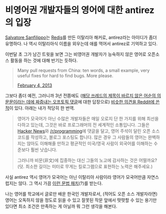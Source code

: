 비영어권 개발자들의 영어에 대한 antirez의 입장
==============================================

[Salvatore Sanfilippo][antirez]는 [Redis][]를 만든 이탈리아 해커로, antirez라는 아이디가 좀더 유명하다. 나 역시 이탈리아식 이름을 외우는데 애를 먹어서 antirez로 기억하고 있다.

이번달 초 그가 남긴 트윗을 보면 그는 비영어권 개발자가 능숙하지 않은 영어로 오픈소스 활동을 하는 것에 대해 반기는 듯하다.

<blockquote class="twitter-tweet"><p>Many pull requests from China: ten words, a small example, very useful fixes for hard to find bugs. More please.</p>    <div><a href="https://twitter.com/antirez/status/298359719704268800">February 4, 2013</a></div></blockquote>
<script src="//platform.twitter.com/widgets.js" charset="utf-8" type="text/javascript"></script>

그보다 좀더 예전, 그러니까 3년 전쯤에도 ([해당 쓰레드의 제목이 바르지 않은 어순의 의문문이라는 데에 짜증내는 오프토픽 댓글][1]에 대한 답장으로) [비슷한 의견을 Reddit에 쓴 적][2]이 있다. 아래는 내가 적당히 한 번역.

> 영어가 모국어가 아닌 수많은 개발자들은 매일 오로지 단 한 가지를 위해 최선을 다하고 있는데, 그것은 바로 프로그래머의 전 세계적인 소통입니다. 그들은 [Hacker News][]와 [/r/programming][]에 댓글을 달고, 영어 주석이 달린 오픈 소스 코드를 작성하고, 블로그 포스팅도 합니다. 많은 경우 그 사람들의 영어는 완벽하지는 않아도 이해해줄 만하고 평균적인 미국/영국 사람이 외국어를 이해하는 수준보다 훨씬 낫습니다.
>
> 그러니까 비문(非文)에 집중하는 대신 그들의 노고에 감사하는 것은 어떨까요? (덧. 최소한 길이는 미터로 무게는 킬로그램으로 표현하는 노력은 해주세요.)

사실 antirez 역시 영어가 모국어는 아닌 이탈리아 사람이라 영어가 모국어만큼 자연스럽지는 않다. 그 역시 가끔 [이런 문법 패치][3](?)를 받는다.

나는 영어를 학교에서 글로만 배운 한국인 개발자로서, (적어도 오픈 소스 개발자라면) 영어는 오독하지 않을 정도로 읽을 수 있고 잘못된 작문 앞에서 떳떳할 수 있는 용기만 있다면 최소 조건은 만족하는 게 아닐까 뭐 그런 생각을 해본다.

[antirez]: http://invece.org/
[Redis]: http://redis.io/
[Hacker News]: http://news.ycombinator.com/
[/r/programming]: http://reddit.com/r/programming
[1]: http://www.reddit.com/r/programming/comments/8fq27/why_so_few_developers_are_using_firebird_sql/c09516c
[2]: http://www.reddit.com/r/programming/comments/8fq27/why_so_few_developers_are_using_firebird_sql/c095njb
[3]: https://github.com/antirez/redis-doc/pull/119

